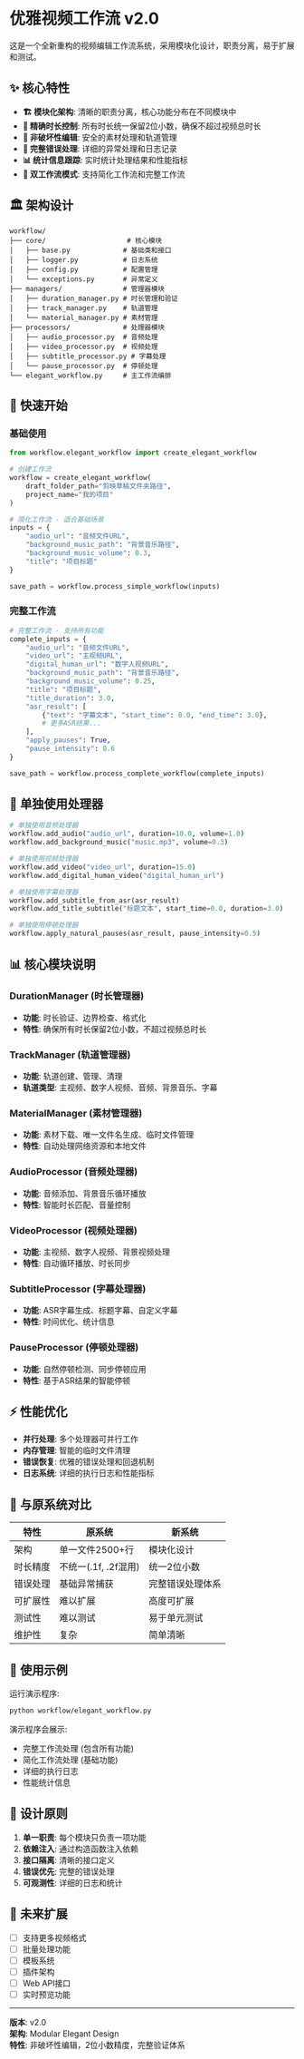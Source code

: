 # 优雅视频工作流 v2.0

这是一个全新重构的视频编辑工作流系统，采用模块化设计，职责分离，易于扩展和测试。

## ✨ 核心特性

- **🏗️ 模块化架构**: 清晰的职责分离，核心功能分布在不同模块中
- **📏 精确时长控制**: 所有时长统一保留2位小数，确保不超过视频总时长
- **🔧 非破坏性编辑**: 安全的素材处理和轨道管理
- **📝 完整错误处理**: 详细的异常处理和日志记录
- **📊 统计信息跟踪**: 实时统计处理结果和性能指标
- **🎯 双工作流模式**: 支持简化工作流和完整工作流

## 🏛️ 架构设计

```
workflow/
├── core/                    # 核心模块
│   ├── base.py             # 基础类和接口
│   ├── logger.py           # 日志系统
│   ├── config.py           # 配置管理
│   └── exceptions.py       # 异常定义
├── managers/               # 管理器模块
│   ├── duration_manager.py # 时长管理和验证
│   ├── track_manager.py    # 轨道管理
│   └── material_manager.py # 素材管理
├── processors/             # 处理器模块
│   ├── audio_processor.py  # 音频处理
│   ├── video_processor.py  # 视频处理
│   ├── subtitle_processor.py # 字幕处理
│   └── pause_processor.py  # 停顿处理
└── elegant_workflow.py     # 主工作流编排
```

## 🚀 快速开始

### 基础使用

```python
from workflow.elegant_workflow import create_elegant_workflow

# 创建工作流
workflow = create_elegant_workflow(
    draft_folder_path="剪映草稿文件夹路径",
    project_name="我的项目"
)

# 简化工作流 - 适合基础场景
inputs = {
    "audio_url": "音频文件URL",
    "background_music_path": "背景音乐路径",
    "background_music_volume": 0.3,
    "title": "项目标题"
}

save_path = workflow.process_simple_workflow(inputs)
```

### 完整工作流

```python
# 完整工作流 - 支持所有功能
complete_inputs = {
    "audio_url": "音频文件URL",
    "video_url": "主视频URL", 
    "digital_human_url": "数字人视频URL",
    "background_music_path": "背景音乐路径",
    "background_music_volume": 0.25,
    "title": "项目标题",
    "title_duration": 3.0,
    "asr_result": [
        {"text": "字幕文本", "start_time": 0.0, "end_time": 3.0},
        # 更多ASR结果...
    ],
    "apply_pauses": True,
    "pause_intensity": 0.6
}

save_path = workflow.process_complete_workflow(complete_inputs)
```

## 🔧 单独使用处理器

```python
# 单独使用音频处理器
workflow.add_audio("audio_url", duration=10.0, volume=1.0)
workflow.add_background_music("music.mp3", volume=0.3)

# 单独使用视频处理器  
workflow.add_video("video_url", duration=15.0)
workflow.add_digital_human_video("digital_human_url")

# 单独使用字幕处理器
workflow.add_subtitle_from_asr(asr_result)
workflow.add_title_subtitle("标题文本", start_time=0.0, duration=3.0)

# 单独使用停顿处理器
workflow.apply_natural_pauses(asr_result, pause_intensity=0.5)
```

## 📊 核心模块说明

### DurationManager (时长管理器)
- **功能**: 时长验证、边界检查、格式化
- **特性**: 确保所有时长保留2位小数，不超过视频总时长

### TrackManager (轨道管理器) 
- **功能**: 轨道创建、管理、清理
- **轨道类型**: 主视频、数字人视频、音频、背景音乐、字幕

### MaterialManager (素材管理器)
- **功能**: 素材下载、唯一文件名生成、临时文件管理
- **特性**: 自动处理网络资源和本地文件

### AudioProcessor (音频处理器)
- **功能**: 音频添加、背景音乐循环播放
- **特性**: 智能时长匹配、音量控制

### VideoProcessor (视频处理器)  
- **功能**: 主视频、数字人视频、背景视频处理
- **特性**: 自动循环播放、时长同步

### SubtitleProcessor (字幕处理器)
- **功能**: ASR字幕生成、标题字幕、自定义字幕
- **特性**: 时间优化、统计信息

### PauseProcessor (停顿处理器)
- **功能**: 自然停顿检测、同步停顿应用
- **特性**: 基于ASR结果的智能停顿

## ⚡ 性能优化

- **并行处理**: 多个处理器可并行工作
- **内存管理**: 智能的临时文件清理
- **错误恢复**: 优雅的错误处理和回退机制
- **日志系统**: 详细的执行日志和性能指标

## 🔄 与原系统对比

| 特性 | 原系统 | 新系统 |
|------|--------|--------|
| 架构 | 单一文件2500+行 | 模块化设计 |
| 时长精度 | 不统一(.1f, .2f混用) | 统一2位小数 |
| 错误处理 | 基础异常捕获 | 完整错误处理体系 |
| 可扩展性 | 难以扩展 | 高度可扩展 |
| 测试性 | 难以测试 | 易于单元测试 |
| 维护性 | 复杂 | 简单清晰 |

## 📝 使用示例

运行演示程序:

```bash
python workflow/elegant_workflow.py
```

演示程序会展示:
- 完整工作流处理 (包含所有功能)
- 简化工作流处理 (基础功能)
- 详细的执行日志
- 性能统计信息

## 🎯 设计原则

1. **单一职责**: 每个模块只负责一项功能
2. **依赖注入**: 通过构造函数注入依赖
3. **接口隔离**: 清晰的接口定义
4. **错误优先**: 完整的错误处理
5. **可观测性**: 详细的日志和统计

## 🔮 未来扩展

- [ ] 支持更多视频格式
- [ ] 批量处理功能
- [ ] 模板系统
- [ ] 插件架构
- [ ] Web API接口
- [ ] 实时预览功能

---

**版本**: v2.0  
**架构**: Modular Elegant Design  
**特性**: 非破坏性编辑，2位小数精度，完整验证体系